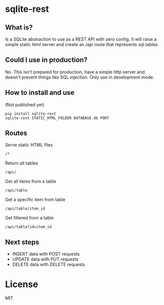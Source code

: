 # sqlite-rest

## What is?
Is a SQLite abstraction to use as a REST API with zero config.
It will raise a simple static html server and create an /api route that represents sql tables.

## Could I use in production?
No. This isn't prepared for production, have a simple http server and doesn't prevent things like SQL injection.
Only use in development mode.

## How to install and use
(Not published yet)
```
pip install sqlite-rest
sqlite-rest STATIC_HTML_FOLDER DATABASE.db PORT
```

## Routes
Serve static HTML files
```
/*
```

Return all tables
```
/api/
```

Get all items from a table
```
/api/table
```

Get a specific item from table
```
/api/table/item_id
```

Get filtered from a table
```
/api/table?id=item_id
```

## Next steps
- INSERT data with POST requests
- UPDATE data with PUT requests
- DELETE data with DELETE requests

# License
MIT